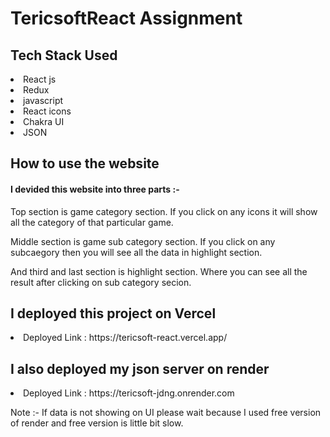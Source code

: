 # TericsoftReact Assignment

<h2>Tech Stack Used</h2>
<li>React js</li>
<li>Redux</li>
<li>javascript</li>  
<li>React icons</li>
<li>Chakra UI</li>
<li>JSON</li>

<h2>How to use the website</h2>
<h4>I devided this website into three parts :-</h4>

<p>Top section is game category section. If you click on any icons it will show all the category of that particular game.</p>

<p>Middle section is game sub category section. If you click on any subcaegory then you will see all the data in highlight section.</p>

<p>And third and last section is highlight section. Where you can see all the result after clicking on sub category secion.</p>

<h2>I deployed this project on Vercel</h2>
<li>Deployed Link : https://tericsoft-react.vercel.app/</li>

<h2>I also deployed my json server on render</h2>
<li>Deployed Link : https://tericsoft-jdng.onrender.com</li>

<p color="red">Note :- If data is not showing on UI please wait because I used free version of render and free version is little bit slow.</p>
